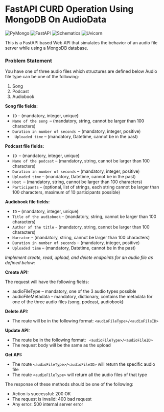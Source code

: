 # FastAPI CURD Operation Using MongoDB On AudioData
![PyMongo](https://img.shields.io/badge/PyMongo-3.10.1-green) ![FastAPI](https://img.shields.io/badge/FastAPI-0.63.0-blue) ![Schematics](https://img.shields.io/badge/Schematics-2.1.0-yellow) ![Uvicorn](https://img.shields.io/badge/Uvicorn_Server-0.13.4-red)

This is a  FastAPI based Web API that simulates the behavior of an audio file server while using a MongoDB database.

### Problem Statement
You have one of three audio files which structures are defined below Audio file type can be one of the following:
1. Song
2. Podcast
3. Audiobook

**Song file fields:**
- `ID` – (mandatory, integer, unique)
- `Name of the song `– (mandatory, string, cannot be larger than 100 characters)
- `Duration in number of seconds `– (mandatory, integer, positive)
- ` Uploaded time` – (mandatory, Datetime, cannot be in the past)

**Podcast file fields:**
- `ID `– (mandatory, integer, unique)
- `Name of the podcast` – (mandatory, string, cannot be larger than 100 characters)
- `Duration in number of seconds` – (mandatory, integer, positive)
- `Uploaded time` – (mandatory, Datetime, cannot be in the past)
- `Host `– (mandatory, string, cannot be larger than 100 characters)
- `Participants` – (optional, list of strings, each string cannot be larger than 100 characters, maximum of 10 participants possible)

**Audiobook file fields:**
- `ID` – (mandatory, integer, unique)
- `Title of the audiobook` – (mandatory, string, cannot be larger than 100 characters)
- `Author of the title` -  (mandatory, string, cannot be larger than 100 characters)
- `Narrator` - (mandatory, string, cannot be larger than 100 characters)
- `Duration in number of seconds` – (mandatory, integer, positive)
- `Uploaded time` – (mandatory, Datetime, cannot be in the past)

*Implement create, read, upload, and delete endpoints for an audio file as defined below:*

**Create API:**

The request will have the following fields:
- audioFileType – mandatory, one of the 3 audio types possible
- audioFileMetadata – mandatory, dictionary, contains the metadata for one of the three audio files (song, podcast, audiobook)

**Delete API:**
- The route will be in the following format: `<audioFileType>/<audioFileID>`

**Update API:**
- The route be in the following format: ` <audioFileType>/<audioFileID>`
- The request body will be the same as the upload

**Get API:**
- The route `<audioFileType>/<audioFileID>` will return the specific audio file
- The route `<audioFileType>`  will return all the audio files of that type

The response of these methods should be one of the following:
- Action is successful: 200 OK
- The request is invalid: 400 bad request
- Any error: 500 internal server error
